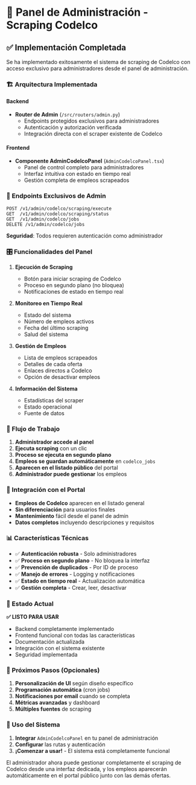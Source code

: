 # 🎯 Panel de Administración - Scraping Codelco

## ✅ Implementación Completada

Se ha implementado exitosamente el sistema de scraping de Codelco con acceso exclusivo para administradores desde el panel de administración.

### 🏗️ Arquitectura Implementada

#### Backend
- **Router de Admin** (`/src/routers/admin.py`)
  - Endpoints protegidos exclusivos para administradores
  - Autenticación y autorización verificada
  - Integración directa con el scraper existente de Codelco

#### Frontend  
- **Componente AdminCodelcoPanel** (`AdminCodelcoPanel.tsx`)
  - Panel de control completo para administradores
  - Interfaz intuitiva con estado en tiempo real
  - Gestión completa de empleos scrapeados

### 🔐 Endpoints Exclusivos de Admin

```
POST /v1/admin/codelco/scraping/execute
GET  /v1/admin/codelco/scraping/status  
GET  /v1/admin/codelco/jobs
DELETE /v1/admin/codelco/jobs
```

**Seguridad**: Todos requieren autenticación como administrador

### 🎛️ Funcionalidades del Panel

1. **Ejecución de Scraping**
   - Botón para iniciar scraping de Codelco
   - Proceso en segundo plano (no bloquea)
   - Notificaciones de estado en tiempo real

2. **Monitoreo en Tiempo Real**
   - Estado del sistema
   - Número de empleos activos
   - Fecha del último scraping
   - Salud del sistema

3. **Gestión de Empleos**
   - Lista de empleos scrapeados
   - Detalles de cada oferta
   - Enlaces directos a Codelco
   - Opción de desactivar empleos

4. **Información del Sistema**
   - Estadísticas del scraper
   - Estado operacional
   - Fuente de datos

### 🔄 Flujo de Trabajo

1. **Administrador accede al panel**
2. **Ejecuta scraping** con un clic
3. **Proceso se ejecuta en segundo plano**
4. **Empleos se guardan automáticamente** en `codelco_jobs`
5. **Aparecen en el listado público** del portal
6. **Administrador puede gestionar** los empleos

### 🎯 Integración con el Portal

- **Empleos de Codelco** aparecen en el listado general
- **Sin diferenciación** para usuarios finales
- **Mantenimiento** fácil desde el panel de admin
- **Datos completos** incluyendo descripciones y requisitos

### 📊 Características Técnicas

- ✅ **Autenticación robusta** - Solo administradores
- ✅ **Proceso en segundo plano** - No bloquea la interfaz
- ✅ **Prevención de duplicados** - Por ID de proceso
- ✅ **Manejo de errores** - Logging y notificaciones
- ✅ **Estado en tiempo real** - Actualización automática
- ✅ **Gestión completa** - Crear, leer, desactivar

### 🚀 Estado Actual

**✅ LISTO PARA USAR**

- Backend completamente implementado
- Frontend funcional con todas las características
- Documentación actualizada
- Integración con el sistema existente
- Seguridad implementada

### 📝 Próximos Pasos (Opcionales)

1. **Personalización de UI** según diseño específico
2. **Programación automática** (cron jobs)
3. **Notificaciones por email** cuando se completa
4. **Métricas avanzadas** y dashboard
5. **Múltiples fuentes** de scraping

### 🔧 Uso del Sistema

1. **Integrar** `AdminCodelcoPanel` en tu panel de administración
2. **Configurar** las rutas y autenticación
3. **¡Comenzar a usar!** - El sistema está completamente funcional

El administrador ahora puede gestionar completamente el scraping de Codelco desde una interfaz dedicada, y los empleos aparecerán automáticamente en el portal público junto con las demás ofertas.
